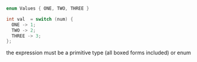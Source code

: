 
```java

enum Values { ONE, TWO, THREE }

int val  = switch (num) {
  ONE -> 1;
  TWO -> 2;
  THREE -> 3;
};

```

the expression must be a primitive type (all boxed forms included) or enum